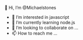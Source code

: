 



👋 Hi, I’m @Michaelstones
- 👀 I’m interested in javascript
- 🌱 I’m currently learning node.js
- 💞️ I’m looking to collaborate on ...
- 📫 How to reach me ...

<!---
Michaelstones/Michaelstones is a ✨ special ✨ repository because its `README.md` (this file) appears on your GitHub profile.
You can click the Preview link to take a look at your changes.
--->
